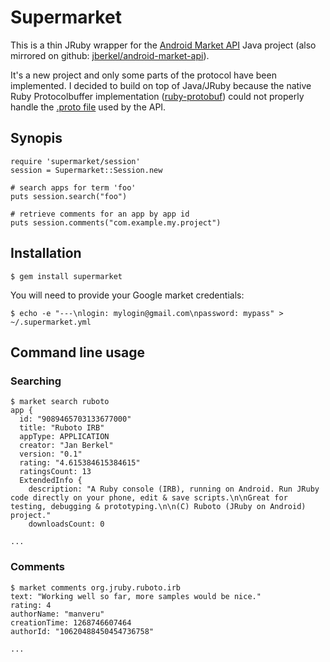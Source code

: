 
# Supermarket

This is a thin JRuby wrapper for the [Android Market API](http://code.google.com/p/android-market-api/) Java project (also mirrored on github: [jberkel/android-market-api](http://github.com/jberkel/android-market-api/)).

It's a new project and only some parts of the protocol have been implemented. I decided to build on top of Java/JRuby because the native Ruby Protocolbuffer implementation ([ruby-protobuf](http://code.google.com/p/ruby-protobuf/)) could not properly handle the [.proto file](http://github.com/jberkel/android-market-api/blob/master/AndroidMarketApi/proto/market.proto) used by the API.

## Synopis
    require 'supermarket/session'
    session = Supermarket::Session.new

    # search apps for term 'foo'
    puts session.search("foo")

    # retrieve comments for an app by app id
    puts session.comments("com.example.my.project")

## Installation

    $ gem install supermarket

You will need to provide your Google market credentials:

    $ echo -e "---\nlogin: mylogin@gmail.com\npassword: mypass" > ~/.supermarket.yml

## Command line usage

### Searching

    $ market search ruboto
    app {
      id: "9089465703133677000"
      title: "Ruboto IRB"
      appType: APPLICATION
      creator: "Jan Berkel"
      version: "0.1"
      rating: "4.615384615384615"
      ratingsCount: 13
      ExtendedInfo {
        description: "A Ruby console (IRB), running on Android. Run JRuby code directly on your phone, edit & save scripts.\n\nGreat for testing, debugging & prototyping.\n\n(C) Ruboto (JRuby on Android) project."
        downloadsCount: 0

    ...


### Comments

    $ market comments org.jruby.ruboto.irb
    text: "Working well so far, more samples would be nice."
    rating: 4
    authorName: "manveru"
    creationTime: 1268746607464
    authorId: "10620488450454736758"

    ...
